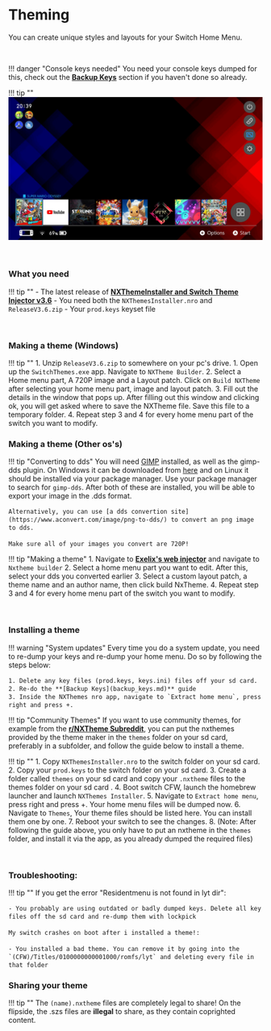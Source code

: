 # Theming

You can create unique styles and layouts for your Switch Home Menu.

&nbsp;

!!! danger "Console keys needed"
	You need your console keys dumped for this, check out the **<span style="text-decoration:underline">[Backup Keys](backup_keys.md)</span>** section if you haven't done so already.

!!! tip ""
	![ExampleSwitchTheme](../extras/img/switch_theming.jpg)

&nbsp;

### What you need 

!!! tip ""
	- The latest release of **[NXThemeInstaller and Switch Theme Injector v3.6](https://github.com/exelix11/SwitchThemeInjector/releases)**
		- You need both the `NXThemesInstaller.nro` and `ReleaseV3.6.zip`
	- Your `prod.keys` keyset file
	
&nbsp;

### Making a theme (Windows)

!!! tip ""
	1. Unzip `ReleaseV3.6.zip` to somewhere on your pc's drive.
	1. Open up the `SwitchThemes.exe` app. Navigate to `NXTheme Builder`.
	2. Select a Home menu part, A 720P image and a Layout patch. Click on `Build NXTheme` after selecting your home menu part, image and layout patch.
	3. Fill out the details in the window that pops up. After filling out this window and clicking ok, you will get asked where to save the NXTheme file. Save this file to a temporary folder.
	4. Repeat step 3 and 4 for every home menu part of the switch you want to modify.


### Making a theme (Other os's)

!!! tip "Converting to dds"
	You will need [GIMP](https://www.gimp.org/) installed, as well as the gimp-dds plugin. On Windows it can be downloaded from [here](https://code.google.com/archive/p/gimp-dds/downloads) and on Linux it should be installed via your package manager. Use your package manager to search for `gimp-dds`. After both of these are installed, you will be able to export your image in the .dds format.

	Alternatively, you can use [a dds convertion site](https://www.aconvert.com/image/png-to-dds/) to convert an png image to dds.

	Make sure all of your images you convert are 720P!


!!! tip "Making a theme"
	1. Navigate to **[Exelix's web injector](https://exelix11.github.io/SwitchThemeInjector/)** and navigate to `Nxtheme builder`
	2. Select a home menu part you want to edit. After this, select your dds you converted earlier
	3. Select a custom layout patch, a theme name and an author name, then click build NxTheme.
	4. Repeat step 3 and 4 for every home menu part of the switch you want to modify.
	
&nbsp;

### Installing a theme

!!! warning "System updates"
	Every time you do a system update, you need to re-dump your keys and re-dump your home menu. Do so by following the steps below:
	
	1. Delete any key files (prod.keys, keys.ini) files off your sd card.
	2. Re-do the **[Backup Keys](backup_keys.md)** guide
	3. Inside the NXThemes nro app, navigate to `Extract home menu`, press right and press +.

!!! tip "Community Themes"
	If you want to use community themes, for example from the **[r/NXTheme Subreddit](https://www.reddit.com/r/NXThemes/)**, you can put the nxthemes provided by the theme maker in the `themes` folder on your sd card, preferably in a subfolder, and follow the guide below to install a theme.

!!! tip ""
	1. Copy `NXThemesInstaller.nro` to the switch folder on your sd card.
	2. Copy your `prod.keys` to the switch folder on your sd card.
	3. Create a folder called `themes` on your sd card and copy your `.nxtheme` files to the themes folder on your sd card .
	4. Boot switch CFW, launch the homebrew launcher and launch `NXThemes Installer`.
	5. Navigate to `Extract home menu`, press right and press +. Your home menu files will be dumped now.
	6. Navigate to `Themes`, Your theme files should be listed here. You can install them one by one.
	7. Reboot your switch to see the changes.
	8. (Note: After following the guide above, you only have to put an nxtheme in the `themes` folder, and install it via the app, as you already dumped the required files)
	
&nbsp;

### Troubleshooting:

 

!!! tip ""
	If you get the error "Residentmenu is not found in lyt dir": 

	- You probably are using outdated or badly dumped keys. Delete all key files off the sd card and re-dump them with lockpick

	My switch crashes on boot after i installed a theme!:

	- You installed a bad theme. You can remove it by going into the `(CFW)/Titles/0100000000001000/romfs/lyt` and deleting every file in that folder


### Sharing your theme

!!! tip ""
	The `(name).nxtheme` files are completely legal to share! On the flipside, the .szs files are **illegal** to share, as they contain coprighted content. 







